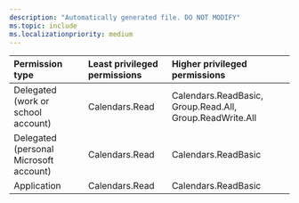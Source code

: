 ```yaml
---
description: "Automatically generated file. DO NOT MODIFY"
ms.topic: include
ms.localizationpriority: medium
---
```


|Permission type|Least privileged permissions|Higher privileged permissions|
|:---|:---|:---|
|Delegated (work or school account)|Calendars.Read|Calendars.ReadBasic, Group.Read.All, Group.ReadWrite.All|
|Delegated (personal Microsoft account)|Calendars.Read|Calendars.ReadBasic|
|Application|Calendars.Read|Calendars.ReadBasic|

